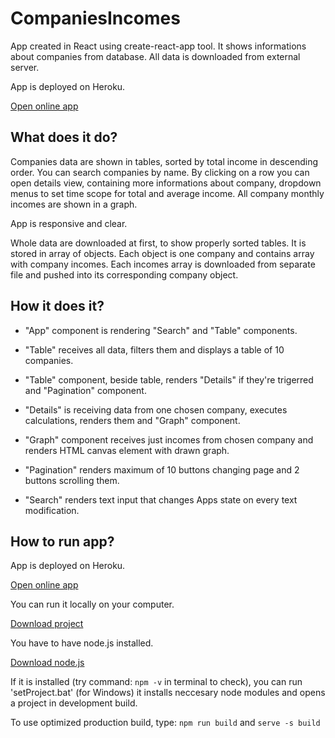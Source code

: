 # CompaniesIncomes
App created in React using create-react-app tool.
It shows informations about companies from database.
All data is downloaded from external server.

App is deployed on Heroku.

[Open online app](https://companiesincomes.herokuapp.com/)

## What does it do?

Companies data are shown in tables, sorted by total income in descending order. You can search companies by name. 
By clicking on a row you can open details view, containing more informations about company, dropdown menus to set time scope for total and average income. All company monthly incomes are shown in a graph.

App is responsive and clear.

Whole data are downloaded at first, to show properly sorted tables. It is stored in array of objects. Each object is one company and contains array with company incomes. Each incomes array is downloaded from separate file and pushed into its corresponding company object.

## How it does it?

* "App" component is rendering "Search" and "Table" components. 

* "Table" receives all data, filters them and displays a 
table of 10 companies.

* "Table" component, beside table, renders "Details" if they're trigerred and "Pagination" component.

* "Details" is receiving data from one chosen company, executes calculations, renders them and "Graph" component. 

* "Graph" component receives just incomes from chosen company and renders HTML canvas element with drawn graph. 

* "Pagination" renders maximum of 10 buttons changing page and 2 buttons scrolling them.

* "Search" renders text input that changes Apps state on every text modification.

## How to run app?

App is deployed on Heroku.

[Open online app](https://companiesincomes.herokuapp.com/)

You can run it locally on your computer.

[Download project](https://github.com/olekk/CompaniesIncomes/archive/master.zip)

You have to have node.js installed.

[Download node.js](https://nodejs.org/en/download/)

If it is installed (try command: `npm -v` in terminal to check), you can run 'setProject.bat' (for Windows) it installs neccesary node modules and opens a project in development build.

To use optimized production build, type: `npm run build` and `serve -s build`
